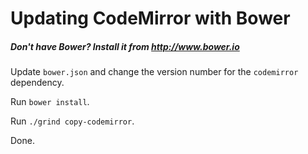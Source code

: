 # Updating CodeMirror with Bower

##### Don't have Bower? Install it from http://www.bower.io

Update `bower.json` and change the version number for the `codemirror` dependency.

Run `bower install`.

Run `./grind copy-codemirror`.

Done.
